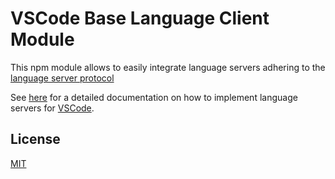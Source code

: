 # VSCode Base Language Client Module

This npm module allows to easily integrate language servers adhering to the [language server protocol](https://github.com/Microsoft/vscode-languageserver-protocol)

See [here](https://code.visualstudio.com/docs/extensions/example-language-server) for a detailed documentation on how to
implement language servers for [VSCode](https://code.visualstudio.com/).

## License
[MIT](https://github.com/TypeFox/vscode-languageserver-node/blob/master/License.txt)
